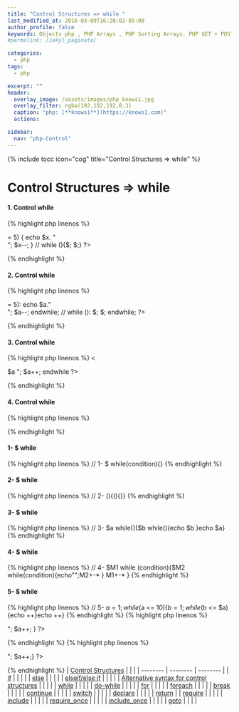 ```yaml
---
title: "Control Structures => while "
last_modified_at: 2016-03-09T16:20:02-05:00
author_profile: false
keywords: Objects php , PHP Arrays , PHP Sorting Arrays, PHP GET + POST + REQUEST,  Control Structures if , Control Structures else  endif , (while),  endwhile, , ,for, endfor, ,foreach, endforeach, switch, endswitch ,
#permalink: /Jekyl_paginate/

categories:
  - php
tags:
  - php

excerpt: ""
header:
  overlay_image: /assets/images/php_knows1.jpg
  overlay_filter: rgba(192,192,192,0.3)
  caption: "php: [**knows1**](https://knows1.com)"
  actions:

sidebar:
  nav: "php-Control"
---
```

{% include tocc icon="cog" title="Control Structures => while" %}

# Control Structures => while

#### 1. Control while
{% highlight php linenos %}
<?php
$x = 15;

while($x >= 5) {
    echo $x. "<br>";
    $x--;
}
// while (){$; $;}
?>

{% endhighlight %}


#### 2. Control while
{% highlight php linenos %}
<?php
$a = 15;
while ($a >= 5):
    echo $a."<br>";
    $a--;
endwhile;
// while (): $; $; endwhile;
?>
{% endhighlight %}
#### 3. Control while
{% highlight php linenos %}
<<?php
$a = 10;
$b = 20;
while ($a <= $b): ?>
<?php echo "<h1> $a </h1>"; $a++; endwhile ?>

{% endhighlight %}
#### 4. Control while
{% highlight php linenos %}
<?php
$a = -1;
while ($a == -1):
  echo $a;  $a++;
endwhile;
?>
{% endhighlight %}

#### 1- $ while
{% highlight php linenos %}
// 1- $ while(condition){}
{% endhighlight %}
#### 2- $ while
{% highlight php linenos %}
// 2- (){(){}}
{% endhighlight %}
#### 3- $ while
{% highlight php linenos %}
// 3-  $a while(){$b while(){echo $b }echo $a}
{% endhighlight %}
#### 4- $ while
{% highlight php linenos %}
// 4- $M1 while (condition){$M2 while(condition){echo"";M2+-* } M1+-* }
{% endhighlight %}
#### 5- $ while
{% highlight php linenos %}
// 5- $a = 1; while($a <= 10){$b = 1; while ($b <= $a){echo ++}echo ++}
{% endhighlight %}
{% highlight php linenos %}
<?php
$a = 1;
while ($a <= 10) {
$b = 1;
while ($b <= $a) {
echo "* ";
$b++;
}
echo "<br>";
$a++;
}
  ?>
  {% endhighlight %}
  {% highlight php linenos %}
  <?php
$a = 1;
while($a <= 15)
{$b = 1;
   while($b <= $a)
   {echo "knows1";  $b++;  }
    echo "<br>"; $a++;}
  ?>
{% endhighlight %}
| [Control Structures](https://fragen.knows1.com/php/php-Control-Structures/) | | |
| -------- | -------- | -------- |
| [if](https://fragen.knows1.com/php/php-Control-Structures-if/) | | | |
| [else](https://fragen.knows1.com/php/php-Control-Structures-else/) | | | |
| [elseif/else if](https://fragen.knows1.com/php/php-Control-Structures-elseif/) | | | |
| [Alternative syntax for control structures](https://fragen.knows1.com/php/php-Control-Structures-Alternative/) | | | |
| [while](https://fragen.knows1.com/php/php-Control-Structures-while/) | | | |
| [do-while](https://fragen.knows1.com/php/php-Control-Structures-do-while/) | | | |
| [for](https://fragen.knows1.com/php/php-Control-Structures-for/) | | | |
| [foreach](https://fragen.knows1.com/php/php-Control-Structures-foreach/) | | | |
| [break](https://fragen.knows1.com/php/php-Control-Structures-break/) | | | |
| [continue](https://fragen.knows1.com/php/php-Control-Structures-continue/) | | | |
| [switch](https://fragen.knows1.com/php/php-Control-Structures-switch/) | | | |
| [declare](https://fragen.knows1.com/php/php-Control-Structures-declare/) | | | |
| [return](https://fragen.knows1.com/php/php-Control-Structures-return/) |
| [require](https://fragen.knows1.com/php/Include-Require/) | | | |
| [include](https://fragen.knows1.com/php/Include-Require/) | | | |
| [require_once](https://fragen.knows1.com/php/Include-Require/) | | | |
| [include_once](https://fragen.knows1.com/php/Include-Require/) | | | |
| [goto](https://fragen.knows1.com/php/php-Control-Structures-goto/) | | | |
